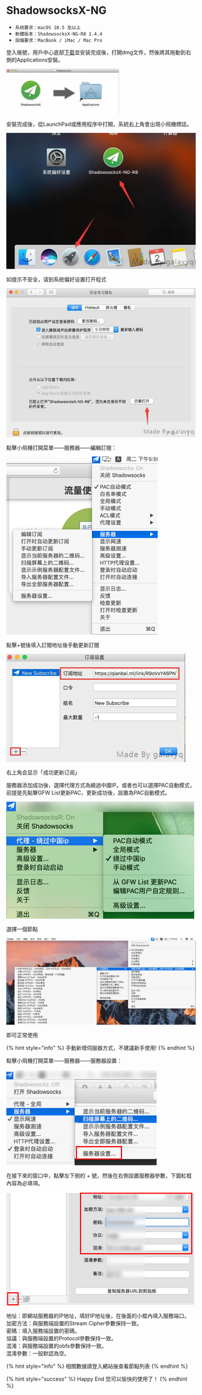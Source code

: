 # ShadowsocksX-NG

* `系统要求：macOS 10.5 及以上`
* `軟體版本：ShadowsocksX-NG-R8 1.4.4`
* `設備要求：MacBook / iMac / Mac Pro`

登入帳號，用戶中心底部[下载](http://1mix.org/user)並安装完成後，打開dmg文件，然後將其拖動到右側的Applications安裝。

![&#x5C07;&#x5176;&#x62D6;&#x52D5;&#x5230;&#x53F3;&#x5074;&#x7684;Applications&#x5B89;&#x88DD;&#x3002;](../../.gitbook/assets/e9ae1547179960.jpg)

安裝完成後，從LaunchPad或應用程序中打開，系統右上角會出現小飛機標誌。

![](../../.gitbook/assets/c_mac_2.png)

如提示不安全，请到系统偏好设置打开程式

![](../../.gitbook/assets/c_mac_3.png)

點擊小飛機打開菜單——服務器——編輯訂閱：

![&#x7DE8;&#x8F2F;&#x8A02;&#x95B1;](../../.gitbook/assets/c_mac_4.png)

點擊+號後填入訂閱地址後手動更新訂閱

![](../../.gitbook/assets/c_mac_5.png)

右上角会显示「成功更新订阅」

服務器添加成功後，選擇代理方式為繞過中國IP。或者也可以選擇PAC自動模式，前提是先點擊GFW List更新PAC，更新成功後，設置為PAC自動模式。

![](../../.gitbook/assets/80c71547179962.jpg)

選擇一個節點

![](../../.gitbook/assets/c_mac_6.png)

即可正常使用

{% hint style="info" %}
手動新增伺服器方式，不建議新手使用!
{% endhint %}

點擊小飛機打開菜單——服務器——服務器設置：

![](../../.gitbook/assets/0e8a1547179961.jpg)

在接下來的窗口中，點擊左下側的 + 號，然後在右側設置服務器參數，下圖紅框內容為必填項。

![](../../.gitbook/assets/0b521547179961.jpg)

地址：即網站服務器的IP地址，填好IP地址後，在後面的小框內填入服務端口。  
加密方法：與服務端設置的Stream Cipher參數保持一致。  
密碼：填入服務端設置的密碼。  
協議：與服務端設置的Protocol參數保持一致。  
混淆：與服務端設置的obfs參數保持一致。  
混淆參數：一般默認為空。

{% hint style="info" %}
相關數據請登入網站後查看節點列表
{% endhint %}

{% hint style="success" %}
Happy End 您可以愉快的使用了！
{% endhint %}

